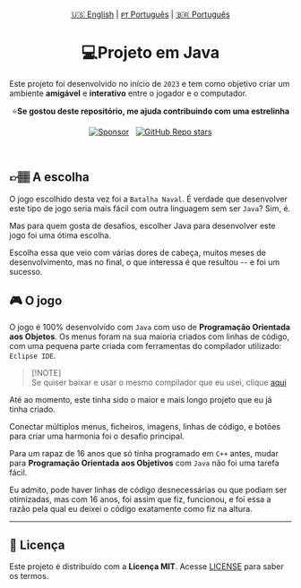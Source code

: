 <!-- |||||||||||||||||||| EN - PT |||||||||||||||||||| -->
<p align='center'>
  <a href="https://github.com/dev-ggomes/batalha-naval-java/blob/main/README.md">🇺🇸 English</a> | 
  <a href="https://github.com/dev-ggomes/batalha-naval-java/blob/main/README-pt-pt.md">ᴘᴛ Português</a> | 
  <a href="https://github.com/dev-ggomes/batalha-naval-java/blob/main/README-pt-br.md">🇧🇷 Português</a>
</p>

<h1 align="center"> 💻Projeto em Java </h1>

<p align="center">
  
  Este projeto foi desenvolvido no início de `2023` e tem como objetivo criar um ambiente **amigável** e **interativo** entre o jogador e o computador.

</p>

<p align='center'>
  ⭐<b>Se gostou deste repositório, me ajuda contribuindo com uma estrelinha</b>
</p>

<!-- |||||||||||||||||||| SPONSORS & STARS |||||||||||||||||||| -->
<p align='center'>
  <a href="https://github.com/sponsors/dev-ggomes"><img alt="Sponsor" src="https://img.shields.io/badge/sponsor-30363D?style=for-the-badge&logo=GitHub-Sponsors&logoColor=#white" /></a>
  &nbsp;
  <a href="#"><img alt="GitHub Repo stars" src="https://img.shields.io/github/stars/dev-ggomes/batalha-naval-java?style=for-the-badge" /></a>
</p>

<br>

## 👉🏽 A escolha

<p>
  
  O jogo escolhido desta vez foi a `Batalha Naval`. É verdade que desenvolver este tipo de jogo seria mais fácil com outra linguagem sem ser `Java`? Sim, é.
  
</p>
<p>
  Mas para quem gosta de desafios, escolher Java para desenvolver este jogo foi uma ótima escolha.
</p>
<p>
  Escolha essa que veio com várias dores de cabeça, muitos meses de desenvolvimento, mas no final, o que interessa é que resultou -- e foi um sucesso.
</p>

## 🎮 O jogo

<p>
  
  O jogo é 100% desenvolvido com `Java` com uso de **Programação Orientada aos Objetos**. Os menus foram na sua maioria criados com linhas de código, com uma pequena parte criada com ferramentas do compilador utilizado: `Eclipse IDE`. 
> [!NOTE]\
> Se quiser baixar e usar o mesmo compilador que eu usei, clique [aqui](https://eclipseide.org)
</p>

<p>
  
  Até ao momento, este tinha sido o maior e mais longo projeto que eu já tinha criado.  

</p

<p>
  
  Conectar múltiplos menus, ficheiros, imagens, linhas de código, e botões para criar uma harmonia foi o desafio principal.

</p>

<p>
  
  Para um rapaz de 16 anos que só tinha programado em `C++` antes, mudar para **Programação Orientada aos Objetivos** com `Java` não foi uma tarefa fácil.
  
</p>

<p>
  
  Eu admito, pode haver linhas de código desnecessárias ou que podiam ser otimizadas, mas com 16 anos, foi assim que fiz, funcionou, e foi essa a razão pela qual eu deixei o código exatamente como fiz na altura.
  
</p>

---

<!-- |||||||||||||||||||| LICENSE |||||||||||||||||||| -->
## 📄 Licença

<p>
  
  Este projeto é distribuído com a **Licença MIT**. Acesse [LICENSE](https://github.com/dev-ggomes/batalha-naval-java?tab=MIT-1-ov-file) para saber os termos.
  
</p>
